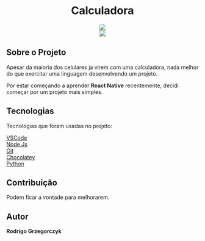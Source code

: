 <h1 align="center">Calculadora</h1>

<p align="center">
  <img src="https://uploaddeimagens.com.br/images/003/124/195/full/calculadora.png?1615385616"/>
  <br/><img src="https://camo.githubusercontent.com/5037a5bac931e6f3d76ddfb57783ab96e4e2089f/68747470733a2f2f696d672e736869656c64732e696f2f6769746875622f6c6963656e73652f61647279616e33302f70726f6666793f6c6f676f3d676e75267374796c653d666f722d7468652d6261646765"/>
  </p>
          
<h2>Sobre o Projeto</h2>
<p>Apesar da maioria dos celulares ja virem com uma calculadora, nada melhor do que exercitar uma linguagem desenvolvendo um projeto.</p>
<p>Por estar começando a aprender <strong>React Native</strong> recentemente, decidi começar por um projeto mais simples.</p>

<h2>Tecnologias</h2>
<p>Tecnologias que foram usadas no projeto:</p>
<a href="https://code.visualstudio.com/" rel"nofollow">VSCode</a>
<br/><a href="https://nodejs.org/en/download/" rel"nofollow">Node Js</a>
<br/><a href="https://git-scm.com/" rel"nofollow">Git</a>
<br/><a href="https://chocolatey.org/install"nofollow">Chocolatey</a>
<br/><a href="https://www.python.org/"nofollow">Python</a>

<h2>Contribuição</h2>
<p>Podem ficar a vontade para melhorarem.</p>

<h2>Autor</h2>
<p><strong>Rodrigo Grzegorczyk</strong></p>

